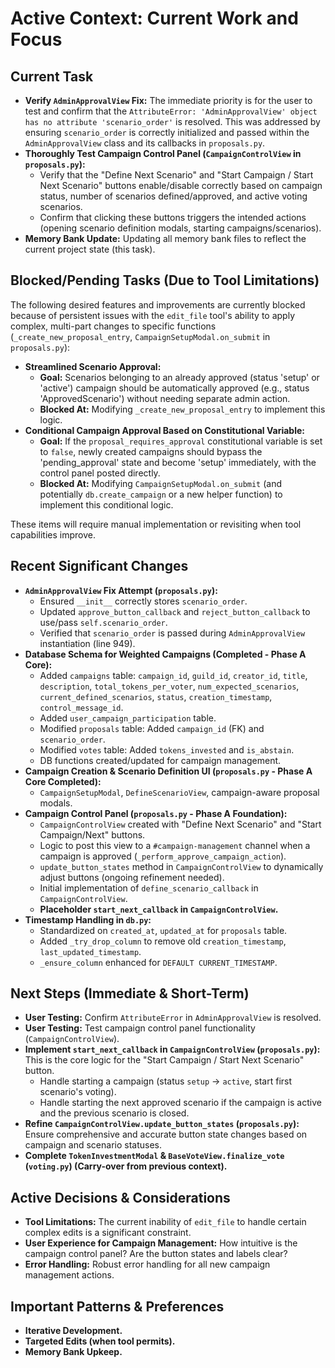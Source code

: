 # Active Context: Current Work and Focus

## Current Task

*   **Verify `AdminApprovalView` Fix:** The immediate priority is for the user to test and confirm that the `AttributeError: 'AdminApprovalView' object has no attribute 'scenario_order'` is resolved. This was addressed by ensuring `scenario_order` is correctly initialized and passed within the `AdminApprovalView` class and its callbacks in `proposals.py`.
*   **Thoroughly Test Campaign Control Panel (`CampaignControlView` in `proposals.py`):**
    *   Verify that the "Define Next Scenario" and "Start Campaign / Start Next Scenario" buttons enable/disable correctly based on campaign status, number of scenarios defined/approved, and active voting scenarios.
    *   Confirm that clicking these buttons triggers the intended actions (opening scenario definition modals, starting campaigns/scenarios).
*   **Memory Bank Update:** Updating all memory bank files to reflect the current project state (this task).

## Blocked/Pending Tasks (Due to Tool Limitations)

The following desired features and improvements are currently blocked because of persistent issues with the `edit_file` tool's ability to apply complex, multi-part changes to specific functions (`_create_new_proposal_entry`, `CampaignSetupModal.on_submit` in `proposals.py`):

*   **Streamlined Scenario Approval:**
    *   **Goal:** Scenarios belonging to an already approved (status 'setup' or 'active') campaign should be automatically approved (e.g., status 'ApprovedScenario') without needing separate admin action.
    *   **Blocked At:** Modifying `_create_new_proposal_entry` to implement this logic.
*   **Conditional Campaign Approval Based on Constitutional Variable:**
    *   **Goal:** If the `proposal_requires_approval` constitutional variable is set to `false`, newly created campaigns should bypass the 'pending_approval' state and become 'setup' immediately, with the control panel posted directly.
    *   **Blocked At:** Modifying `CampaignSetupModal.on_submit` (and potentially `db.create_campaign` or a new helper function) to implement this conditional logic.

These items will require manual implementation or revisiting when tool capabilities improve.

## Recent Significant Changes

*   **`AdminApprovalView` Fix Attempt (`proposals.py`):**
    *   Ensured `__init__` correctly stores `scenario_order`.
    *   Updated `approve_button_callback` and `reject_button_callback` to use/pass `self.scenario_order`.
    *   Verified that `scenario_order` is passed during `AdminApprovalView` instantiation (line 949).
*   **Database Schema for Weighted Campaigns (Completed - Phase A Core):**
    *   Added `campaigns` table: `campaign_id`, `guild_id`, `creator_id`, `title`, `description`, `total_tokens_per_voter`, `num_expected_scenarios`, `current_defined_scenarios`, `status`, `creation_timestamp`, `control_message_id`.
    *   Added `user_campaign_participation` table.
    *   Modified `proposals` table: Added `campaign_id` (FK) and `scenario_order`.
    *   Modified `votes` table: Added `tokens_invested` and `is_abstain`.
    *   DB functions created/updated for campaign management.
*   **Campaign Creation & Scenario Definition UI (`proposals.py` - Phase A Core Completed):**
    *   `CampaignSetupModal`, `DefineScenarioView`, campaign-aware proposal modals.
*   **Campaign Control Panel (`proposals.py` - Phase A Foundation):**
    *   `CampaignControlView` created with "Define Next Scenario" and "Start Campaign/Next" buttons.
    *   Logic to post this view to a `#campaign-management` channel when a campaign is approved (`_perform_approve_campaign_action`).
    *   `update_button_states` method in `CampaignControlView` to dynamically adjust buttons (ongoing refinement needed).
    *   Initial implementation of `define_scenario_callback` in `CampaignControlView`.
    *   **Placeholder `start_next_callback` in `CampaignControlView`.**
*   **Timestamp Handling in `db.py`:**
    *   Standardized on `created_at`, `updated_at` for `proposals` table.
    *   Added `_try_drop_column` to remove old `creation_timestamp`, `last_updated_timestamp`.
    *   `_ensure_column` enhanced for `DEFAULT CURRENT_TIMESTAMP`.

## Next Steps (Immediate & Short-Term)

*   **User Testing:** Confirm `AttributeError` in `AdminApprovalView` is resolved.
*   **User Testing:** Test campaign control panel functionality (`CampaignControlView`).
*   **Implement `start_next_callback` in `CampaignControlView` (`proposals.py`):** This is the core logic for the "Start Campaign / Start Next Scenario" button.
    *   Handle starting a campaign (status `setup` -> `active`, start first scenario's voting).
    *   Handle starting the next approved scenario if the campaign is active and the previous scenario is closed.
*   **Refine `CampaignControlView.update_button_states` (`proposals.py`):** Ensure comprehensive and accurate button state changes based on campaign and scenario statuses.
*   **Complete `TokenInvestmentModal` & `BaseVoteView.finalize_vote` (`voting.py`) (Carry-over from previous context).**

## Active Decisions & Considerations

*   **Tool Limitations:** The current inability of `edit_file` to handle certain complex edits is a significant constraint.
*   **User Experience for Campaign Management:** How intuitive is the campaign control panel? Are the button states and labels clear?
*   **Error Handling:** Robust error handling for all new campaign management actions.

## Important Patterns & Preferences

*   **Iterative Development.**
*   **Targeted Edits (when tool permits).**
*   **Memory Bank Upkeep.**